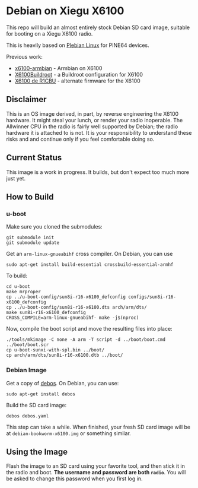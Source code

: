 Debian on Xiegu X6100
=====================

This repo will build an almost entirely stock Debian SD card image,
suitable for booting on a Xiegu X6100 radio.

This is heavily based on [Plebian Linux](https://plebian.org/) for
PINE64 devices.

Previous work:

 * [x6100-armbian](https://github.com/Links2004/x6100-armbian) - Armbian on X6100
 * [X6100Buildroot](https://github.com/AetherRadio/X6100Buildroot) - a Buildroot configuration for X6100
 * [X6100 de R1CBU](https://r1cbu.ru/) - alternate firmware for the X6100
 
Disclaimer
----------

This is an OS image derived, in part, by reverse engineering the X6100
hardware. It might steal your lunch, or render your radio
inoperable. The Allwinner CPU in the radio is fairly well supported by
Debian; the radio hardware it is attached to is not. It is your
responsibility to understand these risks and and continue only if you
feel comfortable doing so.

Current Status
--------------

This image is a work in progress. It builds, but don't expect too much
more just yet.

How to Build
------------

### u-boot

Make sure you cloned the submodules:

```
git submodule init
git submodule update
```

Get an `arm-linux-gnueabihf` cross compiler. On Debian, you can use

```
sudo apt-get install build-essential crossbuild-essential-armhf
```

To build:

```
cd u-boot
make mrproper
cp ../u-boot-config/sun8i-r16-x6100_defconfig configs/sun8i-r16-x6100_defconfig
cp ../u-boot-config/sun8i-r16-x6100.dts arch/arm/dts/
make sun8i-r16-x6100_defconfig
CROSS_COMPILE=arm-linux-gnueabihf- make -j$(nproc)
```

Now, compile the boot script and move the resulting files into place:

```
./tools/mkimage -C none -A arm -T script -d ../boot/boot.cmd ../boot/boot.scr
cp u-boot-sunxi-with-spl.bin ../boot/
cp arch/arm/dts/sun8i-r16-x6100.dtb ../boot/
```

### Debian Image

Get a copy of [debos](https://github.com/go-debos/debos). On Debian,
you can use:

```
sudo apt-get install debos
```

Build the SD card image:

```
debos debos.yaml
```

This step can take a while. When finished, your fresh SD card image
will be at `debian-bookworm-x6100.img` or something similar.

Using the Image
---------------

Flash the image to an SD card using your favorite tool, and then stick
it in the radio and boot. **The username and password are both
`radio`**. You will be asked to change this password when you first
log in.
